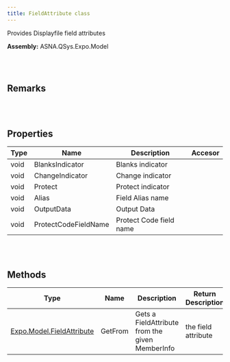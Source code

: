 ```yaml
---
title: FieldAttribute class
---
```


Provides Displayfile field attributes

**Assembly:** ASNA.QSys.Expo.Model

<br>
<br>

## Remarks

<br>
<br>

## Properties

| Type | Name | Description | Accesor
| --- | --- | --- | --- 
| void | BlanksIndicator | Blanks indicator | 
| void | ChangeIndicator | Change indicator | 
| void | Protect | Protect indicator | 
| void | Alias | Field Alias name | 
| void | OutputData | Output Data | 
| void | ProtectCodeFieldName | Protect Code field name | 

<br>
<br>

## Methods

| Type | Name | Description | Return Description 
| --- | --- | --- | --- 
| [Expo.Model.FieldAttribute](/reference/asna-qsys-expo/expo-model/field-attribute.html) | GetFrom | Gets a FieldAttribute from the given MemberInfo | the field attribute

<br>
<br>

